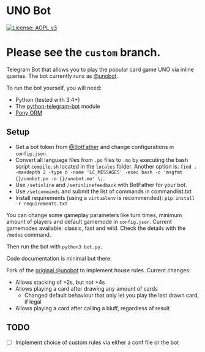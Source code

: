 # UNO Bot

[![License: AGPL v3](https://img.shields.io/badge/License-AGPL%20v3-blue.svg)](./LICENSE)

# Please see the `custom` branch.

Telegram Bot that allows you to play the popular card game UNO via inline queries. The bot currently runs as [@unobot](http://telegram.me/unobot).

To run the bot yourself, you will need: 
- Python (tested with 3.4+)
- The [python-telegram-bot](https://github.com/python-telegram-bot/python-telegram-bot) module
- [Pony ORM](https://ponyorm.com/)

## Setup
- Get a bot token from [@BotFather](http://telegram.me/BotFather) and change configurations in `config.json`.
- Convert all language files from `.po` files to `.mo` by executing the bash script `compile.sh` located in the `locales` folder.
  Another option is: `find . -maxdepth 2 -type d -name 'LC_MESSAGES' -exec bash -c 'msgfmt {}/unobot.po -o {}/unobot.mo' \;`.
- Use `/setinline` and `/setinlinefeedback` with BotFather for your bot.
- Use `/setcommands` and submit the list of commands in commandlist.txt
- Install requirements (using a `virtualenv` is recommended): `pip install -r requirements.txt`

You can change some gameplay parameters like turn times, minimum amount of players and default gamemode in `config.json`.
Current gamemodes available: classic, fast and wild. Check the details with the `/modes` command.

Then run the bot with `python3 bot.py`.

Code documentation is minimal but there.

Fork of the [original @unobot](https://github.com/jh0ker/mau_mau_bot) to implement house rules.
Current changes:

* Allows stacking of +2s, but not +4s
* Allows playing a card after drawing any amount of cards
  * Changed default behaviour that only let you play the last drawn card, if legal
* Allows playing a card after calling a bluff, regardless of result

## TODO

- [ ] Implement choice of custom rules via either a conf file or the bot